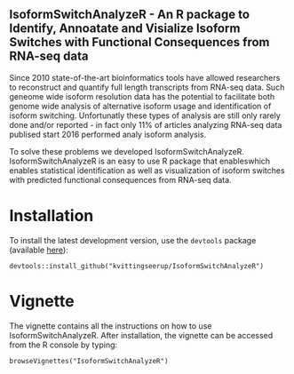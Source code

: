 ## IsoformSwitchAnalyzeR - An R package to Identify, Annoatate and Visialize Isoform Switches with Functional Consequences from RNA-seq data


Since 2010 state-of-the-art bioinformatics tools have allowed researchers to reconstruct and quantify full length transcripts from RNA-seq data. Such geneome wide isoform resolution data has the potential to facilitate both genome wide analysis of alternative isoform usage and identification of isoform switching. Unfortunatly these types of analysis are still only rarely done and/or reported - in fact only 11% of articles analyzing RNA-seq data publised start 2016 performed analy isoform analysis. 

To solve these problems we developed IsoformSwitchAnalyzeR. IsoformSwitchAnalyzeR is an easy to use R package that enableswhich enables statistical identification as well as visualization of isoform switches with predicted functional consequences from RNA-seq data.

# Installation 

To install the latest development version, use the `devtools` package (available [here](https://github.com/hadley/devtools)):

```
devtools::install_github("kvittingseerup/IsoformSwitchAnalyzeR")
```

# Vignette

The vignette contains all the instructions on how to use IsoformSwitchAnalyzeR. After installation, the vignette can be accessed from the R console by typing:

```
browseVignettes("IsoformSwitchAnalyzeR")
```

